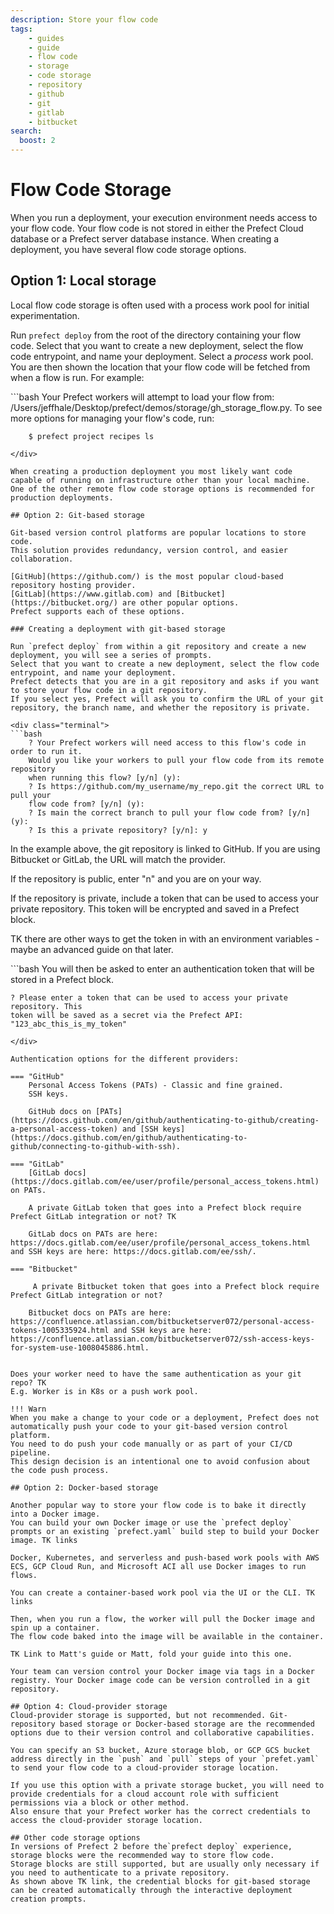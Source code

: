 ```yaml
---
description: Store your flow code
tags:
    - guides
    - guide
    - flow code
    - storage
    - code storage
    - repository
    - github
    - git
    - gitlab
    - bitbucket
search:
  boost: 2
---
```


# Flow Code Storage

When you run a deployment, your execution environment needs access to your flow code. 
Your flow code is not stored in either the Prefect Cloud database or a Prefect server database instance. 
When creating a deployment, you have several flow code storage options.

## Option 1: Local storage
Local flow code storage is often used with a process work pool for initial experimentation. 

Run `prefect deploy` from the root of the directory containing your flow code. 
Select that you want to create a new deployment, select the flow code entrypoint, and name your deployment. 
Select a *process* work pool. 
You are then shown the location that your flow code will be fetched from when a flow is run. 
For example:

<div class="terminal">
```bash
Your Prefect workers will attempt to load your flow from: 
/Users/jeffhale/Desktop/prefect/demos/storage/gh_storage_flow.py. To see more options for managing your flow's code, run:

        $ prefect project recipes ls
```
</div>

When creating a production deployment you most likely want code capable of running on infrastructure other than your local machine. 
One of the other remote flow code storage options is recommended for production deployments.

## Option 2: Git-based storage

Git-based version control platforms are popular locations to store code. 
This solution provides redundancy, version control, and easier collaboration.

[GitHub](https://github.com/) is the most popular cloud-based repository hosting provider. 
[GitLab](https://www.gitlab.com) and [Bitbucket](https://bitbucket.org/) are other popular options. 
Prefect supports each of these options.

### Creating a deployment with git-based storage

Run `prefect deploy` from within a git repository and create a new deployment, you will see a series of prompts.
Select that you want to create a new deployment, select the flow code entrypoint, and name your deployment.
Prefect detects that you are in a git repository and asks if you want to store your flow code in a git repository. 
If you select yes, Prefect will ask you to confirm the URL of your git repository, the branch name, and whether the repository is private. 

<div class="terminal">
```bash
    ? Your Prefect workers will need access to this flow's code in order to run it. 
    Would you like your workers to pull your flow code from its remote repository 
    when running this flow? [y/n] (y): 
    ? Is https://github.com/my_username/my_repo.git the correct URL to pull your 
    flow code from? [y/n] (y): 
    ? Is main the correct branch to pull your flow code from? [y/n] (y): 
    ? Is this a private repository? [y/n]: y
```
</div>

In the example above, the git repository is linked to GitHub. If you are using Bitbucket or GitLab, the URL will match the provider.

If the repository is public, enter "n" and you are on your way.

If the repository is private, include a token that can be used to access your private repository. This token will be encrypted and saved in a Prefect block. 

TK there are other ways to get the token in with an environment variables - maybe an advanced guide on that later.

<div class="terminal">
```bash
You will then be asked to enter an authentication token that will be stored in a Prefect block.

    ? Please enter a token that can be used to access your private repository. This 
    token will be saved as a secret via the Prefect API: "123_abc_this_is_my_token"
```
</div>

Authentication options for the different providers:

=== "GitHub"
    Personal Access Tokens (PATs) - Classic and fine grained.
    SSH keys.

    GitHub docs on [PATs](https://docs.github.com/en/github/authenticating-to-github/creating-a-personal-access-token) and [SSH keys](https://docs.github.com/en/github/authenticating-to-github/connecting-to-github-with-ssh).

=== "GitLab"
    [GitLab docs](https://docs.gitlab.com/ee/user/profile/personal_access_tokens.html) on PATs. 

    A private GitLab token that goes into a Prefect block require Prefect GitLab integration or not? TK
    
    GitLab docs on PATs are here: https://docs.gitlab.com/ee/user/profile/personal_access_tokens.html and SSH keys are here: https://docs.gitlab.com/ee/ssh/.

=== "Bitbucket"

     A private Bitbucket token that goes into a Prefect block require Prefect GitLab integration or not?

    Bitbucket docs on PATs are here: https://confluence.atlassian.com/bitbucketserver072/personal-access-tokens-1005335924.html and SSH keys are here: https://confluence.atlassian.com/bitbucketserver072/ssh-access-keys-for-system-use-1008045886.html.


Does your worker need to have the same authentication as your git repo? TK
E.g. Worker is in K8s or a push work pool.

!!! Warn
When you make a change to your code or a deployment, Prefect does not automatically push your code to your git-based version control platform. 
You need to do push your code manually or as part of your CI/CD pipeline. 
This design decision is an intentional one to avoid confusion about the code push process.

## Option 2: Docker-based storage

Another popular way to store your flow code is to bake it directly into a Docker image. 
You can build your own Docker image or use the `prefect deploy` prompts or an existing `prefect.yaml` build step to build your Docker image. TK links

Docker, Kubernetes, and serverless and push-based work pools with AWS ECS, GCP Cloud Run, and Microsoft ACI all use Docker images to run flows.

You can create a container-based work pool via the UI or the CLI. TK links

Then, when you run a flow, the worker will pull the Docker image and spin up a container. 
The flow code baked into the image will be available in the container.

TK Link to Matt's guide or Matt, fold your guide into this one.

Your team can version control your Docker image via tags in a Docker registry. Your Docker image code can be version controlled in a git repository.

## Option 4: Cloud-provider storage
Cloud-provider storage is supported, but not recommended. Git-repository based storage or Docker-based storage are the recommended options due to their version control and collaborative capabilities. 

You can specify an S3 bucket, Azure storage blob, or GCP GCS bucket address directly in the `push` and `pull` steps of your `prefet.yaml` to send your flow code to a cloud-provider storage location. 

If you use this option with a private storage bucket, you will need to provide credentials for a cloud account role with sufficient permissions via a block or other method. 
Also ensure that your Prefect worker has the correct credentials to access the cloud-provider storage location.

## Other code storage options
In versions of Prefect 2 before the`prefect deploy` experience, storage blocks were the recommended way to store flow code. 
Storage blocks are still supported, but are usually only necessary if you need to authenticate to a private repository. 
As shown above TK link, the credential blocks for git-based storage can be created automatically through the interactive deployment creation prompts.